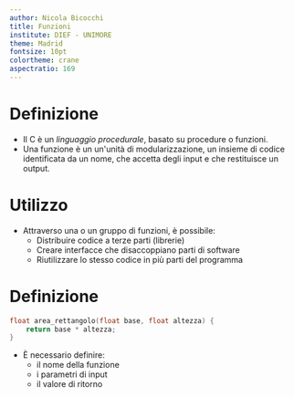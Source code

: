 ```yaml
---
author: Nicola Bicocchi
title: Funzioni
institute: DIEF - UNIMORE
theme: Madrid
fontsize: 10pt
colortheme: crane
aspectratio: 169
---
```


# Definizione

* Il C è un *linguaggio procedurale*, basato su procedure o funzioni.
* Una funzione è un un'unità di modularizzazione, un insieme di codice identificata da un nome, che accetta degli input e che restituisce un output.

# Utilizzo

* Attraverso una o un gruppo di funzioni, è possibile: 
  * Distribuire codice a terze parti (librerie)
  * Creare interfacce che disaccoppiano parti di software
  * Riutilizzare lo stesso codice in più parti del programma
  
# Definizione

```c
float area_rettangolo(float base, float altezza) {
    return base * altezza;
}
```

* È necessario definire:
  * il nome della funzione
  * i parametri di input
  * il valore di ritorno

